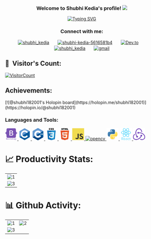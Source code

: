 <h3 align="center">
  Welcome to Shubhi Kedia's profile!
  <img src="https://media.giphy.com/media/hvRJCLFzcasrR4ia7z/giphy.gif" width="28">
</h3>
<p align="center">
  <a href="https://git.io/typing-svg"><img src="https://readme-typing-svg.demolab.com?font=Fira+Code&size=22&pause=1000&color=F75C7E&center=true&vCenter=true&width=440&height=45&lines=Frontend+Developer+using+React+JS;Exploring+Blockchain+and+Web+3.0;Always+Learning+new+things" alt="Typing SVG" /></a>
</p>

<h3 align="center">Connect with me:</h3>
<p align="center"> 
<a href="https://instagram.com/shubhi_kedia" target="blank"><img align="center" src="https://raw.githubusercontent.com/rahuldkjain/github-profile-readme-generator/master/src/images/icons/Social/instagram.svg" alt="shubhi_kedia" height="30" width="40" /></a>
  &#8287;&#8287;&#8287;&#8287;&#8287;
<a href="https://linkedin.com/in/shubhi-kedia-5616581b4" target="blank"><img align="center" src="https://raw.githubusercontent.com/rahuldkjain/github-profile-readme-generator/master/src/images/icons/Social/linked-in-alt.svg" alt="shubhi-kedia-5616581b4" height="30" width="40" /></a>
  &#8287;&#8287;&#8287;&#8287;&#8287;
  <a href="https://drive.google.com/file/d/1KjJeNSDQ-nzi0g6LfB93bOcpDc8SjDNG/view?usp=sharing" target= "blank"><img align="center" width="40px" height="30" alt="Dev.to"  src="https://i.imgur.com/mVm29vK.png"></a>
  &#8287;&#8287;&#8287;&#8287;&#8287;
 <a href="https://www.leetcode.com/shubhi_kedia" target="blank"><img align="center" src="https://raw.githubusercontent.com/rahuldkjain/github-profile-readme-generator/master/src/images/icons/Social/leet-code.svg" alt="shubhi_kedia" height="30" width="40" /></a>
  &#8287;&#8287;&#8287;&#8287;&#8287;
  <a class="mailto" href="mailto:kediashubhi@gmail.com" target="blank"><img align="center" width="40px" height="30" alt="gmail" src="https://cdn-icons-png.flaticon.com/512/281/281769.png"> 
  </a>  
</p>

<h2> 📍 &nbsp;Visitor's Count:</h2>
<a align="center" href="https://profile-counter.glitch.me/{shubhi182001}/count.svg">
  
  ![VisitorCount](https://profile-counter.glitch.me/{shubhi182001}/count.svg)  
</a>
<h2>Achievements:</h2>
[![@shubhi182001's Holopin board](https://holopin.me/shubhi182001)](https://holopin.io/@shubhi182001)

<h3 align="left">Languages and Tools:</h3>
<p align="left"> <a href="https://getbootstrap.com" target="_blank" rel="noreferrer"> <img src="https://raw.githubusercontent.com/devicons/devicon/master/icons/bootstrap/bootstrap-plain-wordmark.svg" alt="bootstrap" width="40" height="40"/> </a> <a href="https://www.cprogramming.com/" target="_blank" rel="noreferrer"> <img src="https://raw.githubusercontent.com/devicons/devicon/master/icons/c/c-original.svg" alt="c" width="40" height="40"/> </a> <a href="https://www.w3schools.com/cpp/" target="_blank" rel="noreferrer"> <img src="https://raw.githubusercontent.com/devicons/devicon/master/icons/cplusplus/cplusplus-original.svg" alt="cplusplus" width="40" height="40"/> </a> <a href="https://www.w3schools.com/css/" target="_blank" rel="noreferrer"> <img src="https://raw.githubusercontent.com/devicons/devicon/master/icons/css3/css3-original-wordmark.svg" alt="css3" width="40" height="40"/> </a> <a href="https://www.w3.org/html/" target="_blank" rel="noreferrer"> <img src="https://raw.githubusercontent.com/devicons/devicon/master/icons/html5/html5-original-wordmark.svg" alt="html5" width="40" height="40"/> </a> <a href="https://developer.mozilla.org/en-US/docs/Web/JavaScript" target="_blank" rel="noreferrer"> <img src="https://raw.githubusercontent.com/devicons/devicon/master/icons/javascript/javascript-original.svg" alt="javascript" width="40" height="40"/> </a> <a href="https://opencv.org/" target="_blank" rel="noreferrer"> <img src="https://www.vectorlogo.zone/logos/opencv/opencv-icon.svg" alt="opencv" width="40" height="40"/> </a> <a href="https://www.python.org" target="_blank" rel="noreferrer"> <img src="https://raw.githubusercontent.com/devicons/devicon/master/icons/python/python-original.svg" alt="python" width="40" height="40"/> </a> <a href="https://reactjs.org/" target="_blank" rel="noreferrer"> <img src="https://raw.githubusercontent.com/devicons/devicon/master/icons/react/react-original-wordmark.svg" alt="react" width="40" height="40"/> </a> <a href="https://redux.js.org" target="_blank" rel="noreferrer"> <img src="https://raw.githubusercontent.com/devicons/devicon/master/icons/redux/redux-original.svg" alt="redux" width="40" height="40"/> </a> </p>


# 📈 Productivity Stats:
<table>
  <tr>
    <td><img src="https://github-profile-summary-cards.vercel.app/api/cards/profile-details?username=shubhi182001&theme=monokai"  display=block width=100% height=auto  alt="1" ></td>
   </tr> 
   <tr>
      <td><img src="https://activity-graph.herokuapp.com/graph?username=shubhi182001&bg_color=1a1b27&color=be90f2&line=638fda&point=35aea1&area=true"  display=block width=100% height=auto alt="3" ></td>
  </td>
  </tr>
</table>

# 📊 Github Activity:

<table>
  <tr>
    <td><img src="https://github-readme-stats.vercel.app/api?username=shubhi182001&theme=radical&show_icons=true"  display=block width=100% height=auto  alt="1" ></td>
    <td><img src="https://github-readme-stats.vercel.app/api/top-langs/?username=shubhi182001&theme=radical&layout=compact&hide=Jupyter%20Notebook"  display=block width=100% height=auto  alt="2" ></td>
   </tr> 
   <tr>
      <td><img src="https://github-readme-streak-stats.herokuapp.com/?user=shubhi182001&theme=tokyonight"  display=block width=100% height=auto alt="3" ></td>
   <td>
  </td>
  </tr>
</table>






